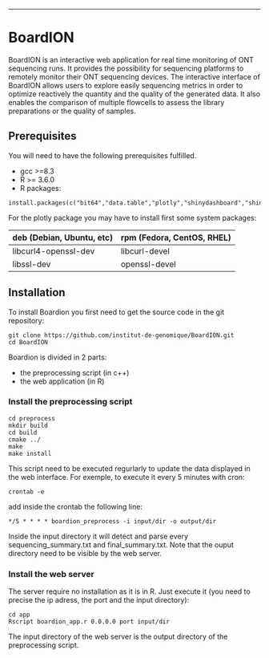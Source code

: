  ---
# BoardION

BoardION is an interactive web application for real time monitoring of ONT sequencing runs. It provides the possibility for sequencing platforms to remotely monitor their ONT sequencing devices. The interactive interface of BoardION allows users to explore easily sequencing metrics in order to optimize reactively the quantity and the quality of the generated data. It also enables the comparison of multiple flowcells to assess the library preparations or the quality of samples.

## Prerequisites

You will need to have the following prerequisites fulfilled.

- gcc >=8.3
- R >= 3.6.0
- R packages:
```
install.packages(c("bit64","data.table","plotly","shinydashboard","shinycssloaders","shinyWidgets","DT"))
```

For the plotly package you may have to install first some system packages:

| deb (Debian, Ubuntu, etc) | rpm (Fedora, CentOS, RHEL) |
| ----------- | ----------- |
| libcurl4-openssl-dev | libcurl-devel |
| libssl-dev | openssl-devel |

## Installation

To install Boardion you first need to get the source code in the git repository:

```
git clone https://github.com/institut-de-genomique/BoardION.git
cd BoardION
```

Boardion is divided in 2 parts:
- the preprocessing script (in c++)
- the web application (in R)

### Install the preprocessing script

```
cd preprocess
mkdir build
cd build
cmake ../
make
make install
```

This script need to be executed regurlarly to update the data displayed in the web interface. For exemple, to execute it every 5 minutes with cron:

```
crontab -e
```

add inside the crontab the following line:

```
*/5 * * * * boardion_preprocess -i input/dir -o output/dir
```

Inside the input directory it will detect and parse every sequencing_summary.txt and final_summary.txt. 
Note that the ouput directory need to be visible by the web server.

### Install the web server

The server require no installation as it is in R. Just execute it (you need to precise the ip adress, the port and the input directory):

```
cd app
Rscript boardion_app.r 0.0.0.0 port input/dir
```

The input directory of the web server is the output directory of the preprocessing script.



